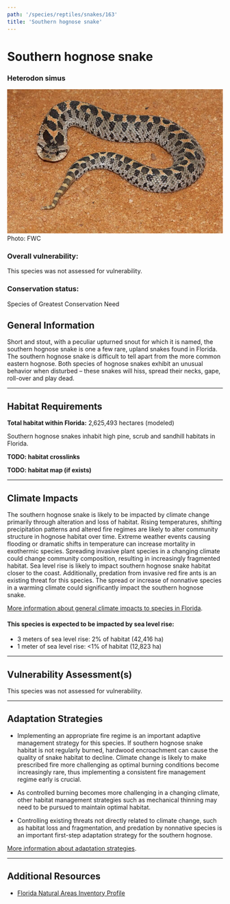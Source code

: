 ```yaml
---
path: '/species/reptiles/snakes/163'
title: 'Southern hognose snake'
---
```


# Southern hognose snake

### Heterodon simus

<div id="TopSection">

<div class="header-photo"><img src="163.jpg" alt="Photo for Southern hognose snake"/>
<figcaption>Photo: FWC</figcaption></div>

<div>

### Overall vulnerability:

This species was not assessed for vulnerability.

### Conservation status:

Species of Greatest Conservation Need

</div>
</div>

## General Information

Short and stout, with a peculiar upturned snout for which it is named, the southern hognose snake is one a few rare, upland snakes found in Florida.  The southern hognose snake is difficult to tell apart from the more common eastern hognose.  Both species of hognose snakes exhibit an unusual behavior when disturbed – these snakes will hiss, spread their necks, gape, roll-over and play dead.

<hr />

## Habitat Requirements

**Total habitat within Florida:** 2,625,493 hectares (modeled)

Southern hognose snakes inhabit high pine, scrub and sandhill habitats in Florida.

**TODO: habitat crosslinks**

**TODO: habitat map (if exists)**

<hr />

## Climate Impacts

The southern hognose snake is likely to be impacted by climate change primarily through alteration and loss of habitat.  Rising temperatures, shifting precipitation patterns and altered fire regimes are likely to alter community structure in hognose habitat over time.  Extreme weather events causing flooding or dramatic shifts in temperature can increase mortality in exothermic species.  Spreading invasive plant species in a changing climate could change community composition, resulting in increasingly fragmented habitat.  Sea level rise is likely to impact southern hognose snake habitat closer to the coast.  Additionally, predation from invasive red fire ants is an existing threat for this species.  The spread or increase of nonnative species in a warming climate could significantly impact the southern hognose snake.

[More information about general climate impacts to species in Florida](/impacts/species).


#### This species is expected to be impacted by sea level rise:

- 3 meters of sea level rise: 2% of habitat (42,416 ha)
- 1 meter of sea level rise: <1% of habitat (12,823 ha)
    

<hr />

## Vulnerability Assessment(s)

This species was not assessed for vulnerability.

<hr />

## Adaptation Strategies

- Implementing an appropriate fire regime is an important adaptive management strategy for this species.  If southern hognose snake habitat is not regularly burned, hardwood encroachment can cause the quality of snake habitat to decline.  Climate change is likely to make prescribed fire more challenging as optimal burning conditions become increasingly rare, thus implementing a consistent fire management regime early is crucial.

- As controlled burning becomes more challenging in a changing climate, other habitat management strategies such as mechanical thinning may need to be pursued to maintain optimal habitat.

- Controlling existing threats not directly related to climate change, such as habitat loss and fragmentation, and predation by nonnative species is an important first-step adaptation strategy for the southern hognose.

[More information about adaptation strategies](/strategies).

<hr />


## Additional Resources

- [Florida Natural Areas Inventory Profile](http://www.fnai.org/FieldGuide/pdf/Heterodon_simus.pdf)
